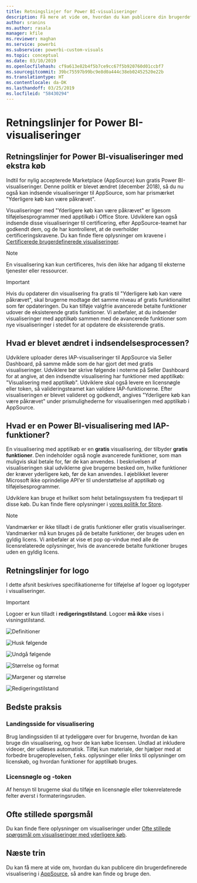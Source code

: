 ```yaml
---
title: Retningslinjer for Power BI-visualiseringer
description: Få mere at vide om, hvordan du kan publicere din brugerdefinerede visualisering i AppSource, så andre kan finde, købe og bruge den.
author: sranins
ms.author: rasala
manager: kfile
ms.reviewer: maghan
ms.service: powerbi
ms.subservice: powerbi-custom-visuals
ms.topic: conceptual
ms.date: 03/10/2019
ms.openlocfilehash: cf9a613e82b4f5b7ce9cc67f5b920760d01ccbf7
ms.sourcegitcommit: 39bc75597b99bc9e8d0a444c38eb02452520e22b
ms.translationtype: HT
ms.contentlocale: da-DK
ms.lasthandoff: 03/25/2019
ms.locfileid: "58430294"
---
```

# <a name="guidelines-for-power-bi-visuals"></a>Retningslinjer for Power BI-visualiseringer

## <a name="guidelines-for-power-bi-visuals-with-additional-purchases"></a>Retningslinjer for Power BI-visualiseringer med ekstra køb

Indtil for nylig accepterede Marketplace (AppSource) kun gratis Power BI-visualiseringer. Denne politik er blevet ændret (december 2018), så du nu også kan indsende visualiseringer til AppSource, som har prismærket "Yderligere køb kan være påkrævet". 

Visualiseringer med "Yderligere køb kan være påkrævet" er ligesom tilføjelsesprogrammer med apptilkøb i Office Store. Udviklere kan også indsende disse visualiseringer til certificering, efter AppSource-teamet har godkendt dem, og de har kontrolleret, at de overholder certificeringskravene. Du kan finde flere oplysninger om kravene i [Certificerede brugerdefinerede visualiseringer](../power-bi-custom-visuals-certified.md).

> [!NOTE]
> En visualisering kan kun certificeres, hvis den ikke har adgang til eksterne tjenester eller ressourcer.

>[!IMPORTANT]  
> Hvis du opdaterer din visualisering fra gratis til "Yderligere køb kan være påkrævet", skal brugerne modtage det samme niveau af gratis funktionalitet som før opdateringen. Du kan tilføje valgfrie avancerede betalte funktioner udover de eksisterende gratis funktioner. Vi anbefaler, at du indsender visualiseringer med apptilkøb sammen med de avancerede funktioner som nye visualiseringer i stedet for at opdatere de eksisterende gratis.

## <a name="what-changed-in-the-submission-process"></a>Hvad er blevet ændret i indsendelsesprocessen?

Udviklere uploader deres IAP-visualiseringer til AppSource via Seller Dashboard, på samme måde som de har gjort det med gratis visualiseringer. Udviklere bør skrive følgende i noterne på Seller Dashboard for at angive, at den indsendte visualisering har funktioner med apptilkøb: "Visualisering med apptilkøb". Udviklere skal også levere en licensnøgle eller token, så valideringsteamet kan validere IAP-funktionerne. Efter visualiseringen er blevet valideret og godkendt, angives "Yderligere køb kan være påkrævet" under prismulighederne for visualiseringen med apptilkøb i AppSource.

## <a name="what-is-a-power-bi-visual-with-iap-features"></a>Hvad er en Power BI-visualisering med IAP-funktioner?

En visualisering med apptilkøb er en **gratis** visualisering, der tilbyder **gratis funktioner**. Den indeholder også nogle avancerede funktioner, som man muligvis skal betale for, før de kan anvendes. I beskrivelsen af visualiseringen skal udviklerne give brugerne besked om, hvilke funktioner der kræver yderligere køb, før de kan anvendes. I øjeblikket leverer Microsoft ikke oprindelige API'er til understøttelse af apptilkøb og tilføjelsesprogrammer.

Udviklere kan bruge et hvilket som helst betalingssystem fra tredjepart til disse køb. Du kan finde flere oplysninger i [vores politik for Store](https://docs.microsoft.com/office/dev/store/validation-policies#2-apps-or-add-ins-can-display-certain-ads).

> [!NOTE]
> Vandmærker er ikke tilladt i de gratis funktioner eller gratis visualiseringer. Vandmærker må kun bruges på de betalte funktioner, der bruges uden en gyldig licens. Vi anbefaler at vise et pop op-vindue med alle de licensrelaterede oplysninger, hvis de avancerede betalte funktioner bruges uden en gyldig licens.  

## <a name="logo-guidelines"></a>Retningslinjer for logo

I dette afsnit beskrives specifikationerne for tilføjelse af logoer og logotyper i visualiseringer.

> [!IMPORTANT]
> Logoer er kun tilladt i **redigeringstilstand**. Logoer **må ikke** vises i visningstilstand.

![Definitioner](media/guidelines-powerbi-visuals/definitions.png)

![Husk følgende](media/guidelines-powerbi-visuals/things-to-keep-in-mind.png)

![Undgå følgende](media/guidelines-powerbi-visuals/things-to-avoid.png)

![Størrelse og format](media/guidelines-powerbi-visuals/size-and-format.png)

![Margener og størrelse](media/guidelines-powerbi-visuals/margins-and-sizes.png)

![Redigeringstilstand](media/guidelines-powerbi-visuals/logos-in-edit-mode.png)

## <a name="best-practices"></a>Bedste praksis

### <a name="visual-landing-page"></a>Landingsside for visualisering

Brug landingssiden til at tydeliggøre over for brugerne, hvordan de kan bruge din visualisering, og hvor de kan købe licensen. Undlad at inkludere videoer, der udløses automatisk. Tilføj kun materiale, der hjælper med at forbedre brugeroplevelsen, f.eks. oplysninger eller links til oplysninger om licenskøb, og hvordan funktioner for apptilkøb bruges.

### <a name="license-key-and-token"></a>Licensnøgle og -token

Af hensyn til brugerne skal du tilføje en licensnøgle eller tokenrelaterede felter øverst i formateringsruden.

## <a name="faq"></a>Ofte stillede spørgsmål

Du kan finde flere oplysninger om visualiseringer under [Ofte stillede spørgsmål om visualiseringer med yderligere køb](https://docs.microsoft.com/power-bi/power-bi-custom-visuals-faq#visuals-with-additional-purchases).

## <a name="next-steps"></a>Næste trin

Du kan få mere at vide om, hvordan du kan publicere din brugerdefinerede visualisering i [AppSource](office-store.md), så andre kan finde og bruge den.
